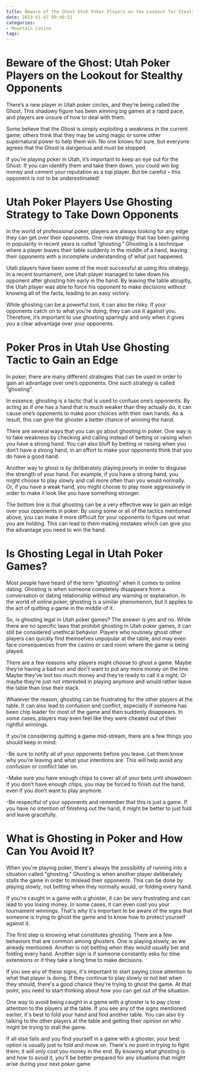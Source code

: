 ```yaml
---
title: Beware of the Ghost Utah Poker Players on the Lookout for Stealthy Opponents
date: 2023-01-07 09:40:51
categories:
- Mountain Casino
tags:
---
```



#  Beware of the Ghost: Utah Poker Players on the Lookout for Stealthy Opponents

There’s a new player in Utah poker circles, and they’re being called the Ghost. This shadowy figure has been winning big games at a rapid pace, and players are unsure of how to deal with them.

Some believe that the Ghost is simply exploiting a weakness in the current game; others think that they may be using magic or some other supernatural power to help them win. No one knows for sure, but everyone agrees that the Ghost is dangerous and must be stopped.

If you’re playing poker in Utah, it’s important to keep an eye out for the Ghost. If you can identify them and take them down, you could win big money and cement your reputation as a top player. But be careful – this opponent is not to be underestimated!

#  Utah Poker Players Use Ghosting Strategy to Take Down Opponents

In the world of professional poker, players are always looking for any edge they can get over their opponents. One new strategy that has been gaining in popularity in recent years is called “ghosting.” Ghosting is a technique where a player leaves their table suddenly in the middle of a hand, leaving their opponents with a incomplete understanding of what just happened.

Utah players have been some of the most successful at using this strategy. In a recent tournament, one Utah player managed to take down his opponent after ghosting him early in the hand. By leaving the table abruptly, the Utah player was able to force his opponent to make decisions without knowing all of the facts, leading to an easy victory.

While ghosting can be a powerful tool, it can also be risky. If your opponents catch on to what you’re doing, they can use it against you. Therefore, it’s important to use ghosting sparingly and only when it gives you a clear advantage over your opponents.

#  Poker Pros in Utah Use Ghosting Tactic to Gain an Edge

In poker, there are many different strategies that can be used in order to gain an advantage over one’s opponents. One such strategy is called “ghosting”.

In essence, ghosting is a tactic that is used to confuse one’s opponents. By acting as if one has a hand that is much weaker than they actually do, it can cause one’s opponents to make poor choices with their own hands. As a result, this can give the ghoster a better chance of winning the hand.

There are several ways that you can go about ghosting in poker. One way is to fake weakness by checking and calling instead of betting or raising when you have a strong hand. You can also bluff by betting or raising when you don’t have a strong hand, in an effort to make your opponents think that you do have a good hand.

Another way to ghost is by deliberately playing poorly in order to disguise the strength of your hand. For example, if you have a strong hand, you might choose to play slowly and call more often than you would normally. Or, if you have a weak hand, you might choose to play more aggressively in order to make it look like you have something stronger.

The bottom line is that ghosting can be a very effective way to gain an edge over your opponents in poker. By using some or all of the tactics mentioned above, you can make it more difficult for your opponents to figure out what you are holding. This can lead to them making mistakes which can give you the advantage you need to win the hand.

#  Is Ghosting Legal in Utah Poker Games?

Most people have heard of the term “ghosting” when it comes to online dating. Ghosting is when someone completely disappears from a conversation or dating relationship without any warning or explanation. In the world of online poker, ghosting is a similar phenomenon, but it applies to the act of quitting a game in the middle of it.

So, is ghosting legal in Utah poker games? The answer is yes and no. While there are no specific laws that prohibit ghosting in Utah poker games, it can still be considered unethical behavior. Players who routinely ghost other players can quickly find themselves unpopular at the table, and may even face consequences from the casino or card room where the game is being played.

There are a few reasons why players might choose to ghost a game. Maybe they’re having a bad run and don’t want to put any more money on the line. Maybe they’ve lost too much money and they’re ready to call it a night. Or maybe they’re just not interested in playing anymore and would rather leave the table than lose their stack.

Whatever the reason, ghosting can be frustrating for the other players at the table. It can also lead to confusion and conflict, especially if someone has been chip leader for most of the game and then suddenly disappears. In some cases, players may even feel like they were cheated out of their rightful winnings.

If you’re considering quitting a game mid-stream, there are a few things you should keep in mind:

-Be sure to notify all of your opponents before you leave. Let them know why you’re leaving and what your intentions are. This will help avoid any confusion or conflict later on.

-Make sure you have enough chips to cover all of your bets until showdown. If you don’t have enough chips, you may be forced to finish out the hand, even if you don’t want to play anymore.

-Be respectful of your opponents and remember that this is just a game. If you have no intention of finishing out the hand, it might be better to just fold and leave gracefully.

#  What is Ghosting in Poker and How Can You Avoid It?

When you're playing poker, there's always the possibility of running into a situation called "ghosting." Ghosting is when another player deliberately stalls the game in order to mislead their opponents. This can be done by playing slowly, not betting when they normally would, or folding every hand.

If you're caught in a game with a ghoster, it can be very frustrating and can lead to you losing money. In some cases, it can even cost you your tournament winnings. That's why it's important to be aware of the signs that someone is trying to ghost the game and to know how to protect yourself against it.

The first step is knowing what constitutes ghosting. There are a few behaviors that are common among ghosters. One is playing slowly, as we already mentioned. Another is not betting when they would usually bet and folding every hand. Another sign is if someone constantly asks for time extensions or if they take a long time to make decisions.

If you see any of these signs, it's important to start paying close attention to what that player is doing. If they continue to play slowly or not bet when they should, there's a good chance they're trying to ghost the game. At that point, you need to start thinking about how you can get out of the situation.

One way to avoid being caught in a game with a ghoster is to pay close attention to the players at the table. If you see any of the signs mentioned earlier, it's best to fold your hand and find another table. You can also try talking to the other players at the table and getting their opinion on who might be trying to stall the game.

If all else fails and you find yourself in a game with a ghoster, your best option is usually just to fold and move on. There's no point in trying to fight them; it will only cost you money in the end. By knowing what ghosting is and how to avoid it, you'll be better prepared for any situations that might arise during your next poker game